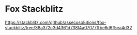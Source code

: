 # Fox Stackblitz

https://stackblitz.com/github/assecosolutions/fox-stackblitz/tree/38a372c3d4361d738f4a07077ffbe8d6f5ea4d32
